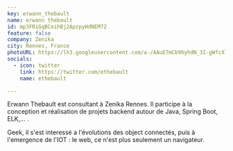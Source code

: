 ```yaml
---
key: erwann_thebault
name: erwann thebault
id: mp3FRiGqBCeihBj2ApzpyHdNEM72
feature: false
company: Zenika
city: Rennes, France
photoURL: https://lh3.googleusercontent.com/a-/AAuE7mCb9hyhdN_3I-gWfcXlclsZzKJO2ViX-MsjCK17RQ
socials:
  - icon: twitter
    link: https://twitter.com/ethebault
    name: ethebault

---
```

Erwann Thebault est consultant à Zenika Rennes. Il participe à la conception et réalisation de projets backend autour de Java, Spring Boot, ELK,... .

Geek, il s'est interessé a l'évolutions des object connectés, puis à l'emergence de l'IOT : le web, ce n'est plus seulement un navigateur.
